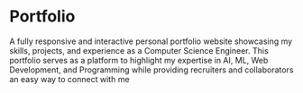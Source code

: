 # Portfolio
A fully responsive and interactive personal portfolio website showcasing my skills, projects, and experience as a Computer Science Engineer. This portfolio serves as a platform to highlight my expertise in AI, ML, Web Development, and Programming while providing recruiters and collaborators an easy way to connect with me
